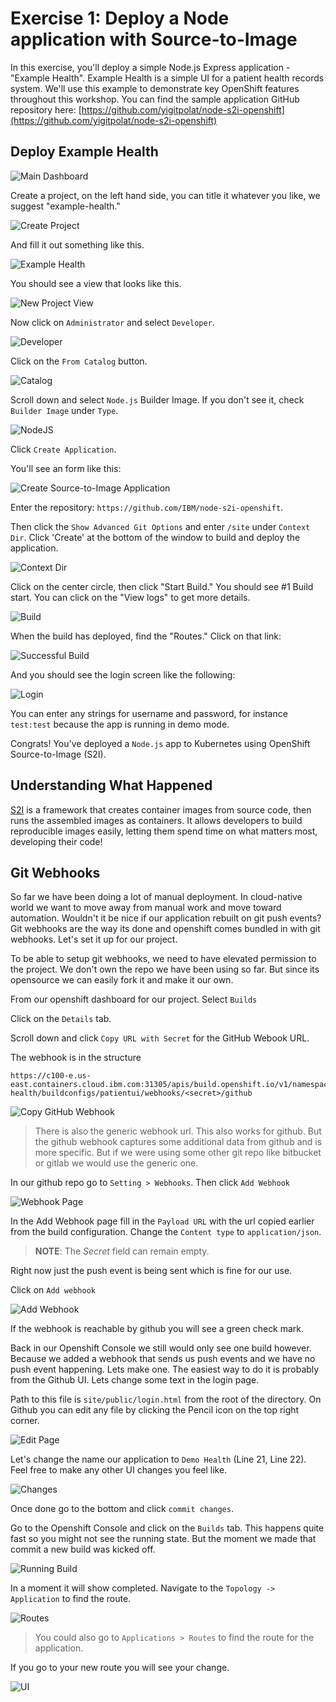 # Exercise 1: Deploy a Node application with Source-to-Image

In this exercise, you'll deploy a simple Node.js Express application - "Example Health". Example Health is a simple UI for a patient health records system. We'll use this example to demonstrate key OpenShift features throughout this workshop. You can find the sample application GitHub repository here: [https://github.com/yigitpolat/node-s2i-openshift](https://github.com/yigitpolat/node-s2i-openshift)

## Deploy Example Health

![Main Dashboard](../assets/main-dashboard.png)

Create a project, on the left hand side, you can title it whatever you like, we suggest "example-health."

![Create Project](../assets/create-project.png)

And fill it out something like this.

![Example Health](../assets/example-health-create-project.png)

You should see a view that looks like this.

![New Project View](../assets/example-health-new-project.png)

Now click on `Administrator` and select `Developer`.

![Developer](../assets/change-to-developer.png)

Click on the `From Catalog` button.

![Catalog](../assets/developer-catalog.png)

Scroll down and select `Node.js` Builder Image. If you don't see it, check `Builder Image` under `Type`.

![NodeJS](../assets/developer-nodejs.png)

Click `Create Application`.

You'll see an form like this:

![Create Source-to-Image Application](../assets/nodejs-gitrepo.png)

Enter the repository: `https://github.com/IBM/node-s2i-openshift`.

Then click the `Show Advanced Git Options` and enter `/site` under `Context Dir`. Click 'Create' at the bottom of the window to build and deploy the application.

![Context Dir](../assets/nodejs-context.png)

Click on the center circle, then click "Start Build." You should see #1 Build start. You can click on the "View logs" to get more details.

![Build](../assets/nodejs-build.png)

When the build has deployed, find the "Routes." Click on that link:

![Successful Build](../assets/nodejs-success.png)

And you should see the login screen like the following:

![Login](../assets/nodejs-login.png)

You can enter any strings for username and password, for instance `test:test` because the app is running in demo mode.

Congrats! You've deployed a `Node.js` app to Kubernetes using OpenShift Source-to-Image (S2I).

## Understanding What Happened

[S2I](https://docs.openshift.com/container-platform/3.6/architecture/core_concepts/builds_and_image_streams.html#source-build) is a framework that creates container images from source code, then runs the assembled images as containers. It allows developers to build reproducible images easily, letting them spend time on what matters most, developing their code!

## Git Webhooks

So far we have been doing a lot of manual deployment. In cloud-native world we want to move away from manual work and move toward automation. Wouldn't it be nice if our application rebuilt on git push events? Git webhooks are the way its done and openshift comes bundled in with git webhooks. Let's set it up for our project.

To be able to setup git webhooks, we need to have elevated permission to the project. We don't own the repo we have been using so far. But since its opensource we can easily fork it and make it our own.

From our openshift dashboard for our project. Select `Builds`

Click on the `Details` tab.

Scroll down and click `Copy URL with Secret` for the GitHub Webook URL.

The webhook is in the structure

```text
https://c100-e.us-east.containers.cloud.ibm.com:31305/apis/build.openshift.io/v1/namespaces/example-health/buildconfigs/patientui/webhooks/<secret>/github
```

![Copy GitHub Webhook](../assets/github-url-secret.png)

> There is also the generic webhook url. This also works for github. But the github webhook captures some additional data from github and is more specific. But if we were using some other git repo like bitbucket or gitlab we would use the generic one.

In our github repo go to `Setting > Webhooks`. Then click `Add Webhook`

![Webhook Page](../assets/webhook-page.png)

In the Add Webhook page fill in the `Payload URL` with the url copied earlier from the build configuration. Change the `Content type` to `application/json`.

> **NOTE**: The *Secret* field can remain empty.

Right now just the push event is being sent which is fine for our use.

Click on `Add webhook`

![Add Webhook](../assets/add-webhook.png)

If the webhook is reachable by github you will see a green check mark.

Back in our Openshift Console we still would only see one build however. Because we added a webhook that sends us push events and we have no push event happening. Lets make one. The easiest way to do it is probably from the Github UI. Lets change some text in the login page.

Path to this file is `site/public/login.html` from the root of the directory. On Github you can edit any file by clicking the Pencil icon on the top right corner.

![Edit Page](../assets/edit-page.png)

Let's change the name our application to `Demo Health` (Line 21, Line 22). Feel free to make any other UI changes you feel like.

![Changes](../assets/changes.png)

Once done go to the bottom and click `commit changes`.

Go to the Openshift Console and click on the `Builds` tab. This happens quite fast so you might not see the running state. But the moment we made that commit a new build was kicked off.

![Running Build](../assets/nodejs-rebuild-webhook.png)

In a moment it will show completed. Navigate to the `Topology -> Application` to find the route.

![Routes](../assets/nodejs-rebuild-overview.png)

> You could also go to `Applications > Routes` to find the route for the application.

If you go to your new route you will see your change.

![UI](../assets/nodejs-rebuild-updated.png)
